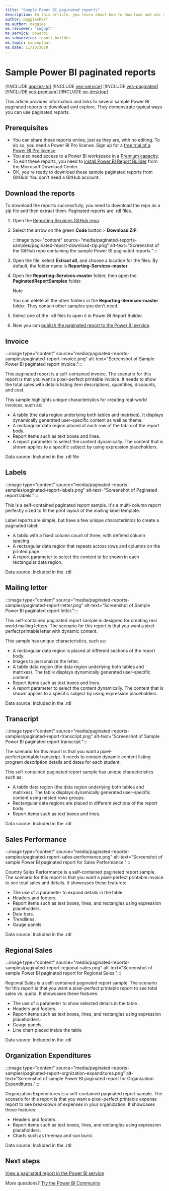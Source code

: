```yaml
---
title: "Sample Power BI paginated reports"
description: In this article, you learn about how to download and use sample Power BI paginated reports.
author: maggiesMSFT
ms.author: maggies
ms.reviewer: 'swgupt'
ms.service: powerbi
ms.subservice: report-builder
ms.topic: conceptual
ms.date: 11/10/2020
---
```


# Sample Power BI paginated reports


[!INCLUDE [applies-to](../includes/applies-to.md)] [!INCLUDE [yes-service](../includes/yes-service.md)] [!INCLUDE [yes-paginated](../includes/yes-paginated.md)] [!INCLUDE [yes-premium](../includes/yes-premium.md)] [!INCLUDE [no-desktop](../includes/no-desktop.md)]

This article provides information and links to several sample Power BI paginated reports to download and explore. They demonstrate typical ways you can use paginated reports.

## Prerequisites

- You can share these reports online, just as they are, with no editing. To do so, you need a Power BI Pro license. Sign up for a [free trial of a Power BI Pro license](../fundamentals/service-self-service-signup-for-power-bi.md#sign-up-for-an-individual-trial-of-power-bi-pro).
- You also need access to a Power BI workspace in a [Premium capacity](../admin/service-premium-what-is.md).
- To edit these reports, you need to [install Power BI Report Builder](https://aka.ms/pbireportbuilder) from the Microsoft Download Center.
- OK, you're ready to download these sample paginated reports from GitHub! You don't need a GitHub account. 

## Download the reports

To download the reports successfully, you need to download the repo as a zip file and then extract them. Paginated reports are .rdl files.

1. Open the [Reporting Services GitHub repo](https://github.com/microsoft/Reporting-Services).
1. Select the arrow on the green **Code** button > **Download ZIP**.

    :::image type="content" source="media/paginated-reports-samples/paginated-report-download-zip.png" alt-text="Screenshot of the GitHub repo containing the  sample Power BI paginated reports.":::
    
1. Open the file, select **Extract all**, and choose a location for the files. By default, the folder name is **Reporting-Services-master**.
1. Open the **Reporting-Services-master** folder, then open the **PaginatedReportSamples** folder.

    >[!NOTE]
    >You can delete all the other folders in the **Reporting-Services-master** folder. They contain other samples you don't need.

1. Select one of the .rdl files to open it in Power BI Report Builder.
1. Now you can [publish the paginated report to the Power BI service](paginated-reports-save-to-power-bi-service.md).

## Invoice

:::image type="content" source="media/paginated-reports-samples/paginated-report-invoice.png" alt-text="Screenshot of Sample Power BI paginated report invoice.":::


This paginated report is a self-contained invoice. The scenario for this report is that you want a pixel-perfect printable invoice. It needs to show the total sales with details listing item descriptions, quantities, discounts, and cost.

This sample highlights unique characteristics for creating real-world invoices, such as:  

- A tablix (the data region underlying both tables and matrixes). It displays dynamically generated user-specific content as well as theme.
- A rectangular data region placed at each row of the tablix of the report body.
- Report items such as text boxes and lines.
- A report parameter to select the content dynamically. The content that is shown applies to a specific subject by using expression placeholders. 

Data source: Included in the .rdl file

## Labels

:::image type="content" source="media/paginated-reports-samples/paginated-report-labels.png" alt-text="Screenshot of Paginated report labels.":::

This is a self-contained paginated report sample. It's a multi-column report perfectly sized to fit the print layout of the mailing label template. 

Label reports are simple, but have a few unique characteristics to create a paginated label:

- A tablix with a fixed column count of three, with defined column spacing.
- A rectangular data region that repeats across rows and columns on the printed page.
- A report parameter to select the content to be shown in each rectangular data region.

Data source: Included in the .rdl

## Mailing letter

:::image type="content" source="media/paginated-reports-samples/paginated-report-letter.png" alt-text="Screenshot of Sample Power BI paginated report letter.":::

This self-contained paginated report sample is designed for creating real world mailing letters. The scenario for this report is that you want a pixel-perfect printable letter with dynamic content.

This sample has unique characteristics, such as: 

- A rectangular data region is placed at different sections of the report body. 
- Images to personalize the letter. 
- A tablix data region (the data region underlying both tables and matrixes). The tablix displays dynamically generated user-specific content.
- Report items such as text boxes and lines.
- A report parameter to select the content dynamically. The content that is shown applies to a specific subject by using expression placeholders. 

Data source: Included in the .rdl

## Transcript

:::image type="content" source="media/paginated-reports-samples/paginated-report-transcript.png" alt-text="Screenshot of Sample Power BI paginated report transcript.":::

The scenario for this report is that you want a pixel-perfect printable transcript. It needs to contain dynamic content listing program description details and dates for each student.

This self-contained paginated report sample has unique characteristics such as: 

- A tablix data region (the data region underlying both tables and matrixes). The tablix displays dynamically generated user-specific content using nested rows groups.
- Rectangular data regions are placed in different sections of the report body.
- Report items such as text boxes and lines.

Data source: Included in the .rdl

## Sales Performance

:::image type="content" source="media/paginated-reports-samples/paginated-report-sales-performance.png" alt-text="Screenshot of sample Power BI paginated report for Sales Performance.":::

Country Sales Performance is a self-contained paginated report sample. The scenario for this report is that you want a pixel-perfect printable invoice to see total sales and details. It showcases these features:

- The use of a parameter to expand details in the table.
- Headers and footers.
- Report items such as text boxes, lines, and rectangles using expression placeholders.
- Data bars.
- Trendlines.
- Gauge panels.

Data source: Included in the .rdl

## Regional Sales

:::image type="content" source="media/paginated-reports-samples/paginated-report-regional-sales.png" alt-text="Screenshot of sample Power BI paginated report for Regional Sales.":::

Regional Sales is a self-contained paginated report sample. The scenario for this report is that you want a pixel-perfect printable report to see total sales vs. quota. It showcases these features:

- The use of a parameter to show selected details in the table .
- Headers and footers.
- Report items such as text boxes, lines, and rectangles using expression placeholders.
- Gauge panels.
- Line chart placed inside the table

Data source: Included in the .rdl

## Organization Expenditures

:::image type="content" source="media/paginated-reports-samples/paginated-report-orgnization-expenditures.png" alt-text="Screenshot of sample Power BI paginated report for Organization Expenditures.":::

Organization Expenditures is a self-contained paginated report sample. The scenario for this report is that you want a pixel-perfect printable expense report to see breakdown of expenses in your organization. It showcases these features:

- Headers and footers.
- Report items such as text boxes, lines, and rectangles using expression placeholders.
- Charts such as treemap and sun burst.

Data source: Included in the .rdl

  
## Next steps

[View a paginated report in the Power BI service](../consumer/paginated-reports-view-power-bi-service.md)

More questions? [Try the Power BI Community](https://community.powerbi.com/)
